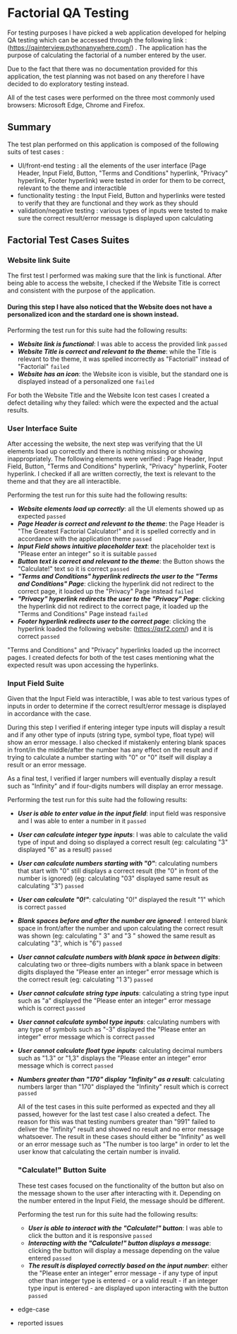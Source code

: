 # **Factorial QA Testing**

  For testing purposes I have picked a web application developed for helping QA testing which can be accessed through the following link : (https://qainterview.pythonanywhere.com/) . The application has the purpose of calculating the factorial of a number entered by the user.
  
  Due to the fact that there was no documentation provided for this application, the test planning was not based on any therefore I have decided to do exploratory testing instead.
  
  All of the test cases were performed on the three most commonly used browsers: Microsoft Edge, Chrome and Firefox.
  
  ## **Summary**
  
  The test plan performed on this application is composed of the following suits of test cases :
  - UI/front-end testing : all the elements of the user interface (Page Header, Input Field, Button, "Terms and Conditions" hyperlink, "Privacy" hyperlink, Footer hyperlink) were tested in order for them to be correct, relevant to the theme and interactible
  - functionality testing : the Input Field, Button and hyperlinks were tested to verify that they are functional and they work as they should
  - validation/negative testing : various types of inputs were tested to make sure the correct result/error message is displayed upon calculating

## **Factorial Test Cases Suites**

### Website link Suite
  
   The first test I performed was making sure that the link is functional. After being able to access the website, I checked if the Website Title is correct and consistent with the purpose of the application.
   
   #### During this step I have also noticed that the Website does not have a personalized icon and the stardard one is shown instead.
   
   Performing the test run for this suite had the following results: 
   
   - ***Website link is functional***: I was able to access the provided link `passed`
   - ***Website Title is correct and relevant to the theme***: while the Title is relevant to the theme, it was spelled incorrectly as "Factoriall" instead of "Factorial" `failed`
   - ***Website has an icon***: the Website icon is visible, but the standard one is displayed instead of a personalized one `failed`

For both the Website Title and the Website Icon test cases I created a defect detailing why they failed: which were the expected and the actual results.
   
   ### User Interface Suite
   
   After accessing the website, the next step was verifying that the UI elements load up correctly and there is nothing missing or showing inappropriately. The following elements were verified : Page Header, Input Field, Button, "Terms and Conditions" hyperlink, "Privacy" hyperlink, Footer hyperlink. I checked if all are written correctly, the text is relevant to the theme and that they are all interactible.
   
   Performing the test run for this suite had the following results:
   
   - ***Website elements load up correctly***: all the UI elements showed up as expected `passed`
   - ***Page Header is correct and relevant to the theme***: the Page Header is "The Greatest Factorial Calculator!" and it is spelled correctly and in accordance with the application theme `passed`
   - ***Input Field shows intuitive placeholder text***: the placeholder text is "Please enter an integer" so it is suitable `passed`
   - ***Button text is correct and relevant to the theme***: the Button shows the "Calculate!" text so it is correct `passed`
   - ***"Terms and Conditions" hyperlink redirects the user to the "Terms and Conditions" Page***: clicking the hyperlink did not redirect to the correct page, it loaded up the "Privacy" Page instead `failed`
   - ***"Privacy" hyperlink redirects the user to the "Privacy" Page***: clicking the hyperlink did not redirect to the correct page, it loaded up the "Terms and Conditions" Page instead `failed`
   - ***Footer hyperlink redirects user to the correct page***: clicking the hyperlink loaded the following website: (https://qxf2.com/) and it is correct `passed`

"Terms and Conditions" and "Privacy" hyperlinks loaded up the incorrect pages. I created defects for both of the test cases mentioning what the expected result was upon accessing the hyperlinks.

### Input Field Suite

Given that the Input Field was interactible, I was able to test various types of inputs in order to determine if the correct result/error message is displayed in accordance with the case.

During this step I verified if entering integer type inputs will display a result and if any other type of inputs (string type, symbol type, float type) will show an error message. I also checked if mistakenly entering blank spaces in front/in the middle/after the number has any effect on the result and if trying to calculate a number starting with "0" or "0" itself will display a result or an error message. 

As a final test, I verified if larger numbers will eventually display a result such as "Infinity" and if four-digits numbers will display an error message.

Performing the test run for this suite had the following results:

- ***User is able to enter value in the input field***: input field was responsive and I was able to enter a number in it `passed`
- ***User can calculate integer type inputs***: I was able to calculate the valid type of input and doing so displayed a correct result (eg: calculating "3" displayed "6" as a result) `passed`
- ***User can calculate numbers starting with "0"***: calculating numbers that start with "0" still displays a correct result (the "0" in front of the number is ignored) (eg: calculating "03" displayed same result as calculating "3") `passed`
- ***User can calculate "0!"***: calculating "0!" displayed the result "1" which is correct `passed`
- ***Blank spaces before and after the number are ignored***: I entered blank space in front/after the number and upon calculating the correct result was shown (eg: calculating " 3" and "3 " showed the same result as calculating "3", which is "6") `passed`
- ***User cannot calculate numbers with blank space in between digits***: calculating two or three-digits numbers with a blank space in between digits displayed the "Please enter an integer" error message which is the correct result  (eg: calculating "1 3") `passed`
- ***User cannot calculate string type inputs***: calculating a string type input such as "a" displayed the "Please enter an integer" error message which is correct `passed`
- ***User cannot calculate symbol type inputs***: calculating numbers with any type of symbols such as "-3" displayed the "Please enter an integer" error message which is correct `passed`
- ***User cannot calculate float type inputs***: calculating decimal numbers such as "1.3" or "1,3" displays the "Please enter an integer" error message which is correct `passed`
- ***Numbers greater than "170" display "Infinity" as a result***: calculating numbers larger than "170" displayed the "Infinity" result which is correct `passed`

  All of the test cases in this suite performed as expected and they all passed, however for the last test case I also created a defect. The reason for this was that testing numbers greater than "991" failed to deliver the "Infinity" result and showed no result and no error message whatsoever. The result in these cases should either be "Infinity" as well or an error message such as "The number is too large" in order to let the user know that calculating the certain number is invalid.
  
  ### "Calculate!" Button Suite
  
    These test cases focused on the functionality of the button but also on the message shown to the user after interacting with it. Depending on the number entered in the Input Field, the message should be different.
    
    Performing the test run for this suite had the following results:
    
    - ***User is able to interact with the "Calculate!" button***: I was able to click the button and it is responsive `passed`
    - ***Interacting with the "Calculate!" button displays a message***: clicking the button will display a message depending on the value entered `passed`
    - ***The result is displayed correctly based on the input number***: either the "Please enter an integer" error message - if any type of input other than integer type is entered - or a valid result - if an integer type input is entered - are displayed upon interacting with the button `passed`
  
   



- edge-case


- reported issues
